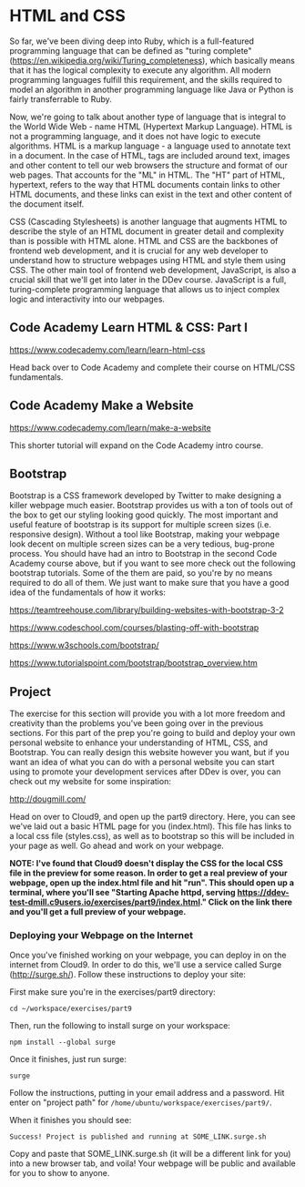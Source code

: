 # HTML and CSS

So far, we've been diving deep into Ruby, which is a full-featured programming language that can be defined as "turing complete" (https://en.wikipedia.org/wiki/Turing_completeness), which basically means that it has the logical complexity to execute any algorithm. All modern programming languages fulfill this requirement, and the skills required to model an algorithm in another programming language like Java or Python is fairly transferrable to Ruby.

Now, we're going to talk about another type of language that is integral to the World Wide Web - name HTML (Hypertext Markup Language). HTML is not a programming language, and it does not have logic to execute algorithms. HTML is a markup language - a language used to annotate text in a document. In the case of HTML, tags are included around text, images and other content to tell our web browsers the structure and format of our web pages. That accounts for the "ML" in HTML. The "HT" part of HTML, hypertext, refers to the way that HTML documents contain links to other HTML documents, and these links can exist in the text and other content of the document itself.

CSS (Cascading Stylesheets) is another language that augments HTML to describe the style of an HTML document in greater detail and complexity than is possible with HTML alone. HTML and CSS are the backbones of frontend web development, and it is crucial for any web developer to understand how to structure webpages using HTML and style them using CSS. The other main tool of frontend web development, JavaScript, is also a crucial skill that we'll get into later in the DDev course. JavaScript is a full, turing-complete programming language that allows us to inject complex logic and interactivity into our webpages.

## Code Academy Learn HTML & CSS: Part I

<https://www.codecademy.com/learn/learn-html-css>

Head back over to Code Academy and complete their course on HTML/CSS fundamentals.

## Code Academy Make a Website

<https://www.codecademy.com/learn/make-a-website>

This shorter tutorial will expand on the Code Academy intro course.

## Bootstrap

Bootstrap is a CSS framework developed by Twitter to make designing a killer webpage much easier. Bootstrap provides us with a ton of tools out of the box to get our styling looking good quickly. The most important and useful feature of bootstrap is its support for multiple screen sizes (i.e. responsive design). Without a tool like Bootstrap, making your webpage look decent on multiple screen sizes can be a very tedious, bug-prone process. You should have had an intro to Bootstrap in the second Code Academy course above, but if you want to see more check out the following bootstrap tutorials. Some of the them are paid, so you're by no means required to do all of them. We just want to make sure that you have a good idea of the fundamentals of how it works:

<https://teamtreehouse.com/library/building-websites-with-bootstrap-3-2>

<https://www.codeschool.com/courses/blasting-off-with-bootstrap>

<https://www.w3schools.com/bootstrap/>

<https://www.tutorialspoint.com/bootstrap/bootstrap_overview.htm>

## Project

The exercise for this section will provide you with a lot more freedom and creativity than the problems you've been going over in the previous sections. For this part of the prep you're going to build and deploy your own personal website to enhance your understanding of HTML, CSS, and Bootstrap. You can really design this website however you want, but if you want an idea of what you can do with a personal website you can start using to promote your development services after DDev is over, you can check out my website for some inspiration:

<http://dougmill.com/>

Head on over to Cloud9, and open up the part9 directory. Here, you can see we've laid out a basic HTML page for you (index.html). This file has links to a local css file (styles.css), as well as to bootstrap so this will be included in your page as well. Go ahead and work on your webpage.

**NOTE: I've found that Cloud9 doesn't display the CSS for the local CSS file in the preview for some reason. In order to get a real preview of your webpage, open up the index.html file and hit "run". This should open up a terminal, where you'll see "Starting Apache httpd, serving https://ddev-test-dmill.c9users.io/exercises/part9/index.html." Click on the link there and you'll get a full preview of your webpage.**

### Deploying your Webpage on the Internet

Once you've finished working on your webpage, you can deploy in on the internet from Cloud9. In order to do this, we'll use a service called Surge (http://surge.sh/). Follow these instructions to deploy your site:

First make sure you're in the exercises/part9 directory:

```
cd ~/workspace/exercises/part9
```
Then, run the following to install surge on your workspace:

```
npm install --global surge
```

Once it finishes, just run surge:

```
surge
```

Follow the instructions, putting in your email address and a password. Hit enter on "project path" for `/home/ubuntu/workspace/exercises/part9/`.

When it finishes you should see:

```
Success! Project is published and running at SOME_LINK.surge.sh
```

Copy and paste that SOME_LINK.surge.sh (it will be a different link for you) into a new browser tab, and voila! Your webpage will be public and available for you to show to anyone.
